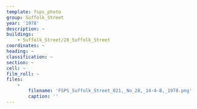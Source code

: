 ```yaml
---
template: fsps_photo
group: Suffolk_Street
year: '1978'
description: ~
buildings:
    - Suffolk_Street/28_Suffolk_Street
coordinates: ~
heading: ~
classification: ~
section: ~
cell: ~
film_roll: ~
files:
    -
        filename: 'FSPS_Suffolk_Street_021,_No_28,_14-4-B,_1978.png'
        caption: ''
---
```

